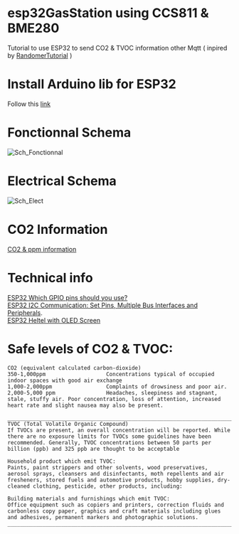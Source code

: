 # esp32GasStation using CCS811 & BME280
Tutorial to use ESP32 to send CO2 & TVOC information other Mqtt ( inpired by [RandomerTutorial](https://randomnerdtutorials.com/esp32-mqtt-publish-subscribe-arduino-ide/) )

# Install Arduino lib for ESP32
Follow this [link](https://randomnerdtutorials.com/installing-the-esp32-board-in-arduino-ide-windows-instructions/)

# Fonctionnal Schema
![Sch_Fonctionnal](https://user-images.githubusercontent.com/25310798/73060571-6b0a2700-3e98-11ea-8de7-cf990ef746e2.jpg)
 
# Electrical Schema
![Sch_Elect](https://github.com/TamataOcean/esp32GasStation/blob/master/ESP32/Sch_ESP32_CCS811_bb.jpg)

# CO2 Information 
[CO2 & ppm information](https://www.experts-environnement.fr/augmentation-du-co2-dans-les-logements-a-cause-dun-systeme-de-ventilation-defectueux/)

# Technical info 
[ESP32 Which GPIO pins should you use?](https://randomnerdtutorials.com/esp32-pinout-reference-gpios/)   
[ESP32 I2C Communication: Set Pins, Multiple Bus Interfaces and Peripherals](https://randomnerdtutorials.com/esp32-i2c-communication-arduino-ide/).  
[ESP32 Heltel with OLED Screen](https://robotzero.one/heltec-wifi-kit-32/)

# Safe levels of CO2 & TVOC:   
    CO2 (equivalent calculated carbon-dioxide)
    350-1,000ppm                   Concentrations typical of occupied indoor spaces with good air exchange
    1,000-2,000ppm                 Complaints of drowsiness and poor air.
    2,000-5,000 ppm                Headaches, sleepiness and stagnant, stale, stuffy air. Poor concentration, loss of attention, increased heart rate and slight nausea may also be present.

    _______________________________________________________________________________________________________________________________________________________________________
    TVOC (Total Volatile Organic Compound)
    If TVOCs are present, an overall concentration will be reported. While there are no exposure limits for TVOCs some guidelines have been recommended. Generally, TVOC concentrations between 50 parts per billion (ppb) and 325 ppb are thought to be acceptable

    Household product which emit TVOC:
    Paints, paint strippers and other solvents, wood preservatives, aerosol sprays, cleansers and disinfectants, moth repellents and air fresheners, stored fuels and automotive products, hobby supplies, dry-cleaned clothing, pesticide, other products, including:

    Building materials and furnishings which emit TVOC:
    Office equipment such as copiers and printers, correction fluids and carbonless copy paper, graphics and craft materials including glues and adhesives, permanent markers and photographic solutions.
    _______________________________________________________________________________________________________________________________________________________________________
